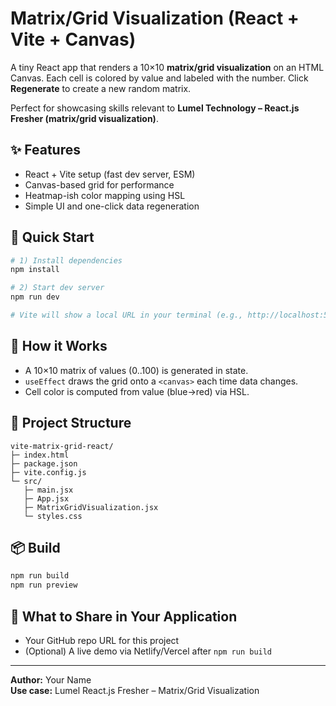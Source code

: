 # Matrix/Grid Visualization (React + Vite + Canvas)

A tiny React app that renders a 10×10 **matrix/grid visualization** on an HTML Canvas.
Each cell is colored by value and labeled with the number. Click **Regenerate** to create a new random matrix.

Perfect for showcasing skills relevant to **Lumel Technology – React.js Fresher (matrix/grid visualization)**.

## ✨ Features
- React + Vite setup (fast dev server, ESM)
- Canvas-based grid for performance
- Heatmap-ish color mapping using HSL
- Simple UI and one-click data regeneration

## 🚀 Quick Start

```bash
# 1) Install dependencies
npm install

# 2) Start dev server
npm run dev

# Vite will show a local URL in your terminal (e.g., http://localhost:5173)
```

## 🧠 How it Works
- A 10×10 matrix of values (0..100) is generated in state.
- `useEffect` draws the grid onto a `<canvas>` each time data changes.
- Cell color is computed from value (blue→red) via HSL.

## 📁 Project Structure
```text
vite-matrix-grid-react/
├─ index.html
├─ package.json
├─ vite.config.js
└─ src/
   ├─ main.jsx
   ├─ App.jsx
   ├─ MatrixGridVisualization.jsx
   └─ styles.css
```

## 📦 Build
```bash
npm run build
npm run preview
```

## 🔗 What to Share in Your Application
- Your GitHub repo URL for this project
- (Optional) A live demo via Netlify/Vercel after `npm run build`

---

**Author:** Your Name  
**Use case:** Lumel React.js Fresher – Matrix/Grid Visualization
